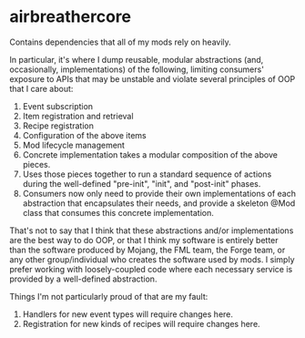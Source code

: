 airbreathercore
===============

Contains dependencies that all of my mods rely on heavily.

In particular, it's where I dump reusable, modular abstractions (and,
occasionally, implementations) of the following, limiting consumers' exposure
to APIs that may be unstable and violate several principles of OOP that I care
about:

1. Event subscription
1. Item registration and retrieval
1. Recipe registration
1. Configuration of the above items
1. Mod lifecycle management
  1. Concrete implementation takes a modular composition of the above pieces.
  1. Uses those pieces together to run a standard sequence of actions during
     the well-defined "pre-init", "init", and "post-init" phases.
  1. Consumers now only need to provide their own implementations of each
     abstraction that encapsulates their needs, and provide a skeleton @Mod
     class that consumes this concrete implementation.

That's not to say that I think that these abstractions and/or implementations
are the best way to do OOP, or that I think my software is entirely better than
the software produced by Mojang, the FML team, the Forge team, or any other
group/individual who creates the software used by mods.  I simply prefer
working with loosely-coupled code where each necessary service is provided by a
well-defined abstraction.

Things I'm not particularly proud of that are my fault:

1. Handlers for new event types will require changes here.
1. Registration for new kinds of recipes will require changes here.

